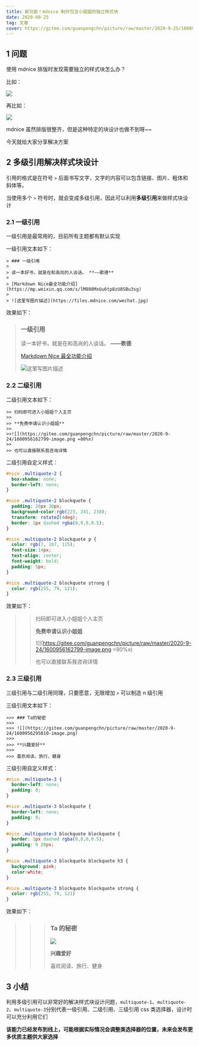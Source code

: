 ```yaml
---
title: 新功能！mdnice 制作包含小姐姐的独立样式块
date: 2020-09-25
tag: 文章
cover: https://gitee.com/guanpengchn/picture/raw/master/2020-9-25/1600994758299-新垣结衣.png
---
```


## 1 问题

使用 mdnice 排版时发现需要独立的样式块怎么办？

比如：

![](https://gitee.com/guanpengchn/picture/raw/master/2020-9-24/1600932940755-image.png)

再比如：

![](https://gitee.com/guanpengchn/picture/raw/master/2020-9-24/1600934672433-image.png)

mdnice 虽然排版很整齐，但是这种特定的块设计也做不到呀~~

今天就给大家分享解决方案

## 2 多级引用解决样式块设计

引用的格式是在符号 `>` 后面书写文字，文字的内容可以包含链接、图片、粗体和斜体等。

当使用多个 `>` 符号时，就会变成多级引用，因此可以利用**多级引用**来做样式块设计

### 2.1 一级引用

一级引用是最常用的，目前所有主题都有默认实现

一级引用文本如下：

```text
> ### 一级引用
>
> 读一本好书，就是在和高尚的人谈话。 **——歌德**
>
> [Markdown Nice最全功能介绍](https://mp.weixin.qq.com/s/lM808MxUu6tp8zU8SBu3sg)
>
> ![这里写图片描述](https://files.mdnice.com/wechat.jpg)
```

效果如下：

> ### 一级引用
>
> 读一本好书，就是在和高尚的人谈话。 **——歌德**
>
> [Markdown Nice 最全功能介绍](https://mp.weixin.qq.com/s/lM808MxUu6tp8zU8SBu3sg)
>
> ![这里写图片描述](https://files.mdnice.com/wechat.jpg)

### 2.2 二级引用

二级引用文本如下：

```text
>> 扫码即可进入小姐姐个人主页
>>
>> **免费申请认识小姐姐**
>>
>>![](https://gitee.com/guanpengchn/picture/raw/master/2020-9-24/1600956162799-image.png =80%x)
>>
>> 也可以直接联系我咨询详情
```

二级引用自定义样式：

```css
#nice .multiquote-2 {
  box-shadow: none;
  border-left: none;
}

#nice .multiquote-2 blockquote {
  padding: 20px 30px;
  background-color:rgb(223, 241, 238);
  transform: rotateZ(4deg);
  border: 1px dashed rgba(0,0,0,0.5);
}

#nice .multiquote-2 blockquote p {
  color: rgb(7, 107, 115);
  font-size:14px;
  text-align: center;
  font-weight: bold;
  padding: 5px;
}

#nice .multiquote-2 blockquote strong {
  color: rgb(255, 79, 121);
}
```

效果如下：

> > 扫码即可进入小姐姐个人主页
> >
> > **免费申请认识小姐姐**
> >
> >![](https://gitee.com/guanpengchn/picture/raw/master/2020-9-24/1600956162799-image.png =80%x)
> >
> > 也可以直接联系我咨询详情

### 2.3 三级引用

三级引用与二级引用同理，只要愿意，无限增加 `>` 可以制造 n 级引用

三级引用文本如下：

```text
>>> ### Ta的秘密
>>>
>>> ![](https://gitee.com/guanpengchn/picture/raw/master/2020-9-24/1600956295010-image.png)
>>>
>>> **兴趣爱好**
>>>
>>> 喜欢阅读、旅行、健身
```

三级引用自定义样式：

```css
#nice .multiquote-3 {
  border-left: none;
  padding: 0;
}

#nice .multiquote-3 blockquote {
  border-left: none;
  padding: 0;
}

#nice .multiquote-3 blockquote blockquote {
  border: 1px dashed rgba(0,0,0,0.5);
  padding: 0 20px;
}

#nice .multiquote-3 blockquote blockquote h3 {
  background: pink;
  color:white;
}

#nice .multiquote-3 blockquote blockquote strong {
  color: rgb(255, 79, 121)
}
```

效果如下：

> > > ### Ta 的秘密
> > >
> > > ![](https://gitee.com/guanpengchn/picture/raw/master/2020-9-24/1600956295010-image.png)
> > >
> > > **兴趣爱好**
> > >
> > > 喜欢阅读、旅行、健身

## 3 小结

利用多级引用可以非常好的解决样式块设计问题，`multiquote-1`、`multiquote-2`、`multiquote-3`分别代表一级引用、二级引用、三级引用 css 类选择器，设计时可以充分利用它们

**该能力已经发布到线上，可能根据实际情况会调整类选择器的位置，未来会发布更多优质主题供大家选择**
